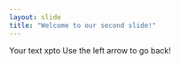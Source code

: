 ```yaml
---
layout: slide
title: "Welcome to our second slide!"
---
```

Your text xpto
Use the left arrow to go back!
